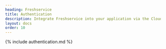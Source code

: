 ```yaml
---
heading: Freshservice
title: Authentication
description: Integrate Freshservice into your application via the Cloud Elements APIs.
layout: docs
order: 10
---
```


{% include authentication.md %}
